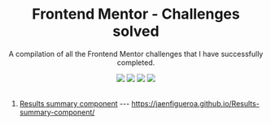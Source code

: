 <div align=center>

# Frontend Mentor - Challenges solved

A compilation of all the Frontend Mentor challenges that I have successfully completed.

</div>

<div align="center" >

<img src="https://img.shields.io/github/stars/jaenfigueroa/frontend-mentor-challenges-solved">
<img src="https://img.shields.io/github/forks/jaenfigueroa/frontend-mentor-challenges-solved">
<img src="https://img.shields.io/github/issues-pr/jaenfigueroa/frontend-mentor-challenges-solved">
<img src="https://img.shields.io/github/issues/jaenfigueroa/frontend-mentor-challenges-solved">

</div>

<br/>

1. [Results summary component](https://github.com/jaenfigueroa/Results-summary-component) --- https://jaenfigueroa.github.io/Results-summary-component/
